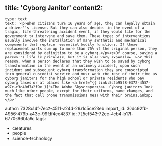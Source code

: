 title: 'Cyborg Janitor'
content2:
  -
    type: text
    text: '<p>When citizens turn 16 years of age, they can legally obtain a driver''s license. But they can also decide, in the event of a tragic, life-threatening accident event, if they would like for the government to intervene and save them. These types of interventions usually involve the installation of many synthetic and mechanical components that replace  essential bodily functions. If these replacement parts sum up to more than 75% of the original person, they are considered by definition to be a cyborg.</p><p>Of course, saving a person''s life is priceless, but it is also very expensive. For this reason, when a person declares that they wish to be saved by cyborg transformation in the event of an untimely accident, upon such incident and subsequent cyborg transformation they are conscripted into general custodial service and must work the rest of their time as cyborg janitors for the high school or private residents who pay cyborg taxes or at places like <a href="{{ link:5d2b95f8-0372-4557-a97c-c3c40d7a2f9e }}">The Adobe Skyscraper</a>. Cyborg janitors look much like other people, except for their uniforms, name changes, and the fact that cell phone transmissions mess with their brains.&nbsp;</p>'
author: 7328c14f-7ec2-4511-a24d-29a1c5ce23eb
import_id: 30dc92fb-4956-479b-a43c-99fdf4ce4837
id: 725cf543-72ec-4cb4-b17f-6770696bfa9c
tags:
  - creatures
  - people
  - science-technology
